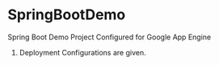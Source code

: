 # SpringBootDemo
Spring Boot Demo Project Configured for Google App Engine
1. Deployment Configurations are given. 
